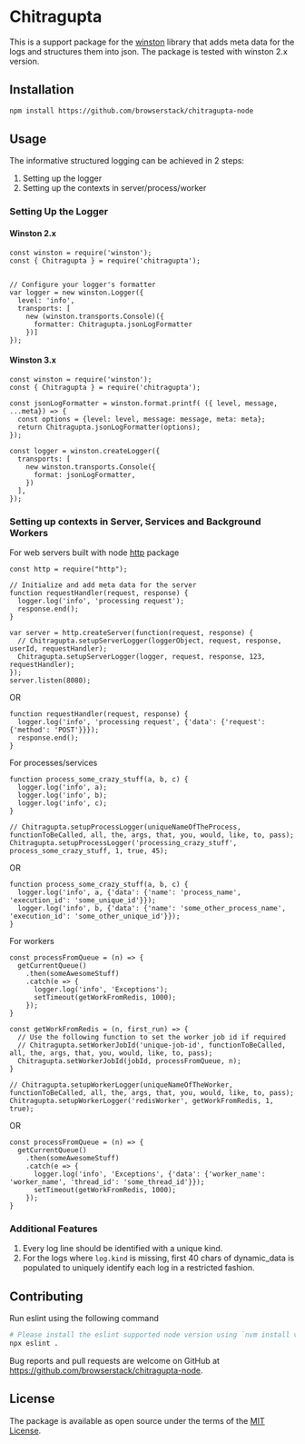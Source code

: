 # Chitragupta
This is a support package for the [winston](https://www.npmjs.com/package/winston) library that adds meta data for the logs and structures them into json.
The package is tested with winston 2.x version.

## Installation

```bash
npm install https://github.com/browserstack/chitragupta-node
```

## Usage

The informative structured logging can be achieved in 2 steps:
1. Setting up the logger
2. Setting up the contexts in server/process/worker

### Setting Up the Logger

#### Winston 2.x
```node
const winston = require('winston');
const { Chitragupta } = require('chitragupta');


// Configure your logger's formatter
var logger = new winston.Logger({
  level: 'info',
  transports: [
    new (winston.transports.Console)({
      formatter: Chitragupta.jsonLogFormatter
    })]
});
```

#### Winston 3.x
```node
const winston = require('winston');
const { Chitragupta } = require('chitragupta');

const jsonLogFormatter = winston.format.printf( ({ level, message, ...meta}) => {
  const options = {level: level, message: message, meta: meta};
  return Chitragupta.jsonLogFormatter(options);
});

const logger = winston.createLogger({
  transports: [
    new winston.transports.Console({
      format: jsonLogFormatter,
    })
  ],
});
```

### Setting up contexts in Server, Services and Background Workers

For web servers built with node [http](https://nodejs.org/api/http.html) package
```node
const http = require("http");

// Initialize and add meta data for the server
function requestHandler(request, response) {
  logger.log('info', 'processing request');
  response.end();
}

var server = http.createServer(function(request, response) {
  // Chitragupta.setupServerLogger(loggerObject, request, response, userId, requestHandler);
  Chitragupta.setupServerLogger(logger, request, response, 123, requestHandler);
});
server.listen(8080);
```
OR
```node
function requestHandler(request, response) {
  logger.log('info', 'processing request', {'data': {'request': {'method': 'POST'}}});
  response.end();
}
```
For processes/services
```node
function process_some_crazy_stuff(a, b, c) {
  logger.log('info', a);
  logger.log('info', b);
  logger.log('info', c);
}

// Chitragupta.setupProcessLogger(uniqueNameOfTheProcess, functionToBeCalled, all, the, args, that, you, would, like, to, pass);
Chitragupta.setupProcessLogger('processing_crazy_stuff', process_some_crazy_stuff, 1, true, 45);
```
OR
```node
function process_some_crazy_stuff(a, b, c) {
  logger.log('info', a, {'data': {'name': 'process_name', 'execution_id': 'some_unique_id'}});
  logger.log('info', b, {'data': {'name': 'some_other_process_name', 'execution_id': 'some_other_unique_id'}});
}
```
For workers
```node
const processFromQueue = (n) => {
  getCurrentQueue()
    .then(someAwesomeStuff)
    .catch(e => {
      logger.log('info', 'Exceptions');
      setTimeout(getWorkFromRedis, 1000);
    });
}

const getWorkFromRedis = (n, first_run) => {
  // Use the following function to set the worker job id if required
  // Chitragupta.setWorkerJobId('unique-job-id', functionToBeCalled, all, the, args, that, you, would, like, to, pass);
  Chitragupta.setWorkerJobId(jobId, processFromQueue, n);
}

// Chitragupta.setupWorkerLogger(uniqueNameOfTheWorker, functionToBeCalled, all, the, args, that, you, would, like, to, pass);
Chitragupta.setupWorkerLogger('redisWorker', getWorkFromRedis, 1, true);
```
OR
```node
const processFromQueue = (n) => {
  getCurrentQueue()
    .then(someAwesomeStuff)
    .catch(e => {
      logger.log('info', 'Exceptions', {'data': {'worker_name': 'worker_name', 'thread_id': 'some_thread_id'}});
      setTimeout(getWorkFromRedis, 1000);
    });
}
```
### Additional Features
1. Every log line should be identified with a unique kind.
2. For the logs where `log.kind` is missing, first 40 chars of dynamic_data is populated to uniquely identify each log in a restricted fashion.

## Contributing

Run eslint using the following command
```bash
# Please install the eslint supported node version using `nvm install v12.14.1`
npx eslint .
```
Bug reports and pull requests are welcome on GitHub at https://github.com/browserstack/chitragupta-node.

## License

The package is available as open source under the terms of the [MIT License](https://opensource.org/licenses/MIT).
